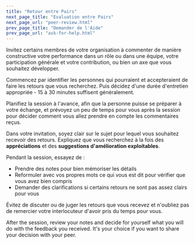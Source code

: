 ```yaml
---
title: "Retour entre Pairs"
next_page_title: "Evaluation entre Pairs"
next_page_url: "peer-review.html"
prev_page_title: "Demander de l'Aide"
prev_page_url: "ask-for-help.html"
---
```



<div class="card summary"><div class="card-body">Invitez certains membres de votre organisation à commenter de manière constructive votre performance dans un rôle ou dans une équipe, votre participation générale et votre contribution, ou bien un axe que vous souhaitez développer.
</div></div>

Commencez par identifier les personnes qui pourraient et accepteraient de faire les retours que vous recherchez. Puis décidez d'une durée d'entretien appropriée - 15 à 30 minutes suffisent généralement.

Planifiez la session à l'avance, afin que la personne puisse se préparer à votre échange, et prévoyez un peu de temps pour vous après la session pour décider comment vous allez prendre en compte les commentaires reçus.

Dans votre invitation, soyez clair sur le sujet pour lequel vous souhaitez recevoir des retours. Expliquez que vous recherchez à la fois des **appréciations** et des **suggestions d'amélioration exploitables**.

Pendant la session, essayez de :

- Prendre des notes pour bien mémoriser les détails
- Reformuler avec vos propres mots ce qui vous est dit pour vérifier que vous avez bien compris
- Demander des clarifications si certains retours ne sont pas assez clairs pour vous 

Évitez de discuter ou de juger les retours que vous recevez et n'oubliez pas de remercier votre interlocuteur d'avoir pris du temps pour vous.

After the session, review your notes and decide for yourself what you will do with the feedback you received. It's your choice if you want to share your decision with your peer.